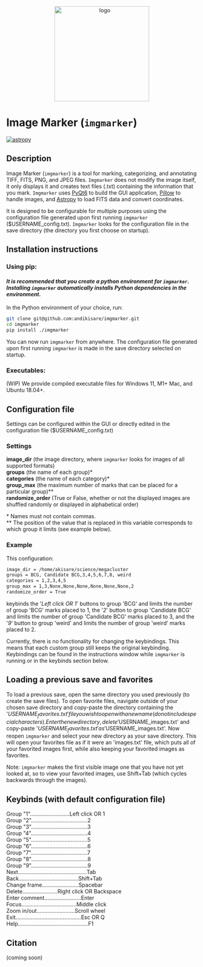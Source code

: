 <div align="center">
<img src="https://raw.githubusercontent.com/andikisare/imgmarker/main/imgmarker/icon.ico" alt="logo" width="250"> </img>
</div>

[can add link to paper like so: Add link to paper here like so: "{!{arXiv}(://img.shields.io/badge/arXiv-{our link}.svg)}(link to arXiv paper)"]: # 

[where the squiggly brackets are square brackets and the link is completed]: #

# Image Marker (`imgmarker`)

[![astropy](http://img.shields.io/badge/powered%20by-AstroPy-orange.svg?style=flat)](http://www.astropy.org/)

## Description

Image Marker (`imgmarker`) is a tool for marking, categorizing, and annotating TIFF, FITS, PNG, and JPEG files.
`Imgmarker` does not modify the image itself, it only displays it and creates text files (.txt) containing the information that you mark. `Imgmarker` uses [PyQt6](https://pypi.org/project/PyQt6/) to build the GUI application, [Pillow](https://pypi.org/project/pillow/) to handle images, and [Astropy](https://www.astropy.org/) to load FITS data and convert coordinates.

It is designed to be configurable for multiple purposes using the configuration file generated upon first running `imgmarker` ($USERNAME_config.txt). `Imgmarker` looks for the configuration file in the save directory (the directory you first choose on startup).

## Installation instructions

### Using pip:
#### *It is recommended that you create a python environment for `imgmarker`. Installing `imgmarker` automatically installs Python dependencies in the environment.*

In the Python environment of your choice, run:

```sh
git clone git@github.com:andikisare/imgmarker.git
cd imgmarker
pip install ./imgmarker
```
You can now run `imgmarker` from anywhere. The configuration file generated upon first running `imgmarker` is made in the save directory selected on startup.

### **Executables**:
(WIP) We provide compiled executable files for Windows 11, M1+ Mac, and Ubuntu 18.04+.

## Configuration file

Settings can be configured within the GUI or directly edited in the configuration file ($USERNAME_config.txt)

### Settings
**image_dir** (the image directory, where `imgmarker` looks for images of all supported formats)\
**groups** (the name of each group)\*\
**categories** (the name of each category)\*\
**group_max** (the maximum number of marks that can be placed for a particular group)\**\
**randomize_order** (True or False, whether or not the displayed images are shuffled randomly or displayed in alphabetical order)

\* Names must not contain commas.\
\** The position of the value that is replaced in this variable corresponds to which group it limits (see example below).

### Example
This configuration:
```txt
image_dir = /home/akisare/science/megacluster
groups = BCG, Candidate BCG,3,4,5,6,7,8, weird
categories = 1,2,3,4,5
group_max = 1,3,None,None,None,None,None,None,2
randomize_order = True
```
keybinds the '*Left click OR 1*' buttons to group 'BCG' and limits the number of group 'BCG' marks placed to 1, the '*2*' button to group 'Candidate BCG' and limits the number of group 'Candidate BCG' marks placed to 3, and the '*9*' button to group 'weird' and limits the number of group 'weird' marks placed to 2.

Currently, there is no functionality for changing the keybindings. This means that each custom group still keeps the original keybinding. Keybindings can be found in the instructions window while `imgmarker` is running or in the keybinds section below.

## Loading a previous save and favorites

To load a previous save, open the same directory you used previously (to create the save files). To open favorite files, navigate outside of your chosen save directory and copy-paste the directory containing the '$USERNAME_favorites.txt' file you wish to open with a new name (do not include special characters). Enter the new directory, delete '$USERNAME_images.txt' and copy-paste '$USERNAME_favorites.txt' as '$USERNAME_images.txt'. Now reopen `imgmarker` and select your new directory as your save directory. This will open your favorites file as if it were an 'images.txt' file, which puts all of your favorited images first, while also keeping your favorited images as favorites.

Note: `imgmarker` makes the first visible image one that you have not yet looked at, so to view your favorited images, use Shift+Tab (which cycles backwards through the images).

## Keybinds (with default configuration file)
Group "1"..........................Left click OR 1\
Group "2".....................................2\
Group "3".....................................3\
Group "4".....................................4\
Group "5".....................................5\
Group "6".....................................6\
Group "7".....................................7\
Group "8".....................................8\
Group "9".....................................9\
Next.............................................Tab\
Back.......................................Shift+Tab\
Change frame........................Spacebar\
Delete.......................Right click OR Backspace\
Enter comment........................Enter\
Focus....................................Middle click\
Zoom in/out.........................Scroll wheel\
Exit...........................................Esc OR Q\
Help..............................................F1

## Citation
(coming soon)
